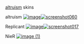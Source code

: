 [altruism](https://osu.ppy.sh/users/29371923) skins

altruism
[![image](https://github.com/user-attachments/assets/9e45c7d5-6e79-43f2-a90c-a0d33e46fefc)![screenshot060](https://github.com/user-attachments/assets/f7960ef7-49af-42cc-8fd5-2c96cba81485)](https://altruism.s-ul.eu/QK7IMiww)

Replicant
[![image](https://github.com/user-attachments/assets/263711bf-e7ea-49aa-abba-623b5a9e40b8)![screenshot017](https://github.com/user-attachments/assets/2e55359a-4e7d-4959-a27c-e66124a32be5)
](https://altruism.s-ul.eu/6HkcK549)

NieR
[![image (1)](https://github.com/user-attachments/assets/9010e369-e239-42d1-a584-58dea9966b06)](https://altruism.s-ul.eu/hRShofHK)
